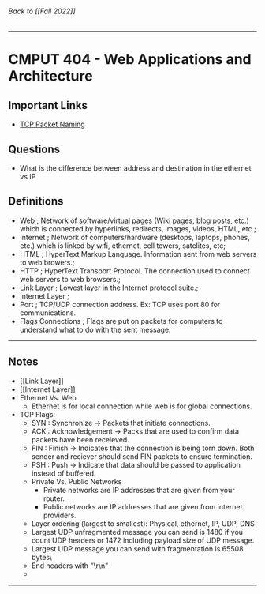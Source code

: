 ###### Back to [[Fall 2022]]
---
# CMPUT 404 - Web Applications and Architecture
## Important Links
- [TCP Packet Naming](https://www.howtouselinux.com/post/tcp-flags) 
## Questions
- What is the difference between address and destination in the ethernet vs IP
## Definitions
- Web ; Network of software/virtual pages (Wiki pages, blog posts, etc.) which is connected by hyperlinks, redirects, images, videos, HTML, etc.;
- Internet ; Network of computers/hardware (desktops, laptops, phones, etc.) which is linked by wifi, ethernet, cell towers, satelites, etc;
- HTML ; HyperText Markup Language. Information sent from web servers to web browers.;
- HTTP ; HyperText Transport Protocol. The connection used to connect web servers to web browsers.;
- Link Layer ; Lowest layer in the Internet protocol suite.;
- Internet Layer ; 
- Port ; TCP/UDP connection address. Ex: TCP uses port 80 for communications.
- Flags Connections ; Flags are put on packets for computers to understand what to do with the sent message.
___
## Notes

- [[Link Layer]]
- [[Internet Layer]]
- Ethernet Vs. Web
	- Ethernet is for local connection while web is for global connections.
- TCP Flags:
	- SYN : Synchronize -> Packets that initiate connections.
	- ACK : Acknowledgement -> Packs that are used to confirm data packets have been receieved.
	- FIN : Finish -> Indicates that the connection is being torn down. Both sender and reciever should send FIN packets to ensure termination.
	- PSH : Push -> Indicate that data should be passed to application instead of buffered.
	- Private Vs. Public Networks
		- Private networks are IP addresses that are given from your router.
		- Public networks are IP addresses that are given from internet providers.
	- Layer ordering (largest to smallest): Physical, ethernet, IP, UDP, DNS
	- Largest UDP unfragmented message you can send is 1480 if you count UDP headers or 1472 including payload size of UDP message.
	- Largest UDP message you can send with fragmentation is 65508 bytes\
	- End headers with "\\r\\n"
	- 
___
